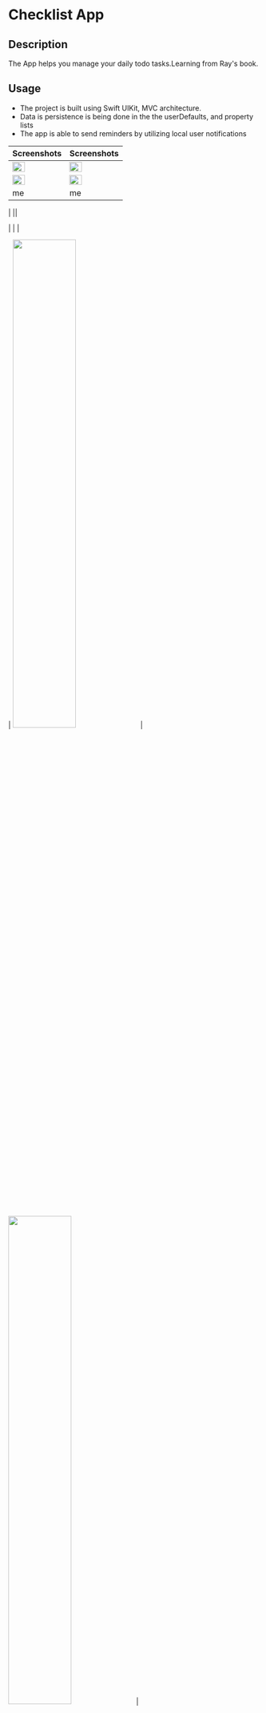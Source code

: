 # Checklist App

## Description

The App helps you manage your daily todo tasks.Learning from Ray's book.

## Usage
- The project is built using Swift UIKit, MVC architecture.
- Data is persistence is being done in the the userDefaults, and property lists
- The app is able to send reminders by utilizing local user notifications



| Screenshots | Screenshots |
| ----- | ---- |
| <img src="https://user-images.githubusercontent.com/91916741/221280108-2ac14df1-dd15-4c40-b7c5-318c4827acf3.png" width="50%" /> | <img src="https://user-images.githubusercontent.com/91916741/221280108-2ac14df1-dd15-4c40-b7c5-318c4827acf3.png" width="50%" /> |
| <img src="https://user-images.githubusercontent.com/91916741/221280098-f793e756-20ba-46eb-a3be-90cc785f4f54.png" width="50%" /> | <img src="https://user-images.githubusercontent.com/91916741/221280100-61fb8ae6-ca65-4a6d-b79b-412333d34bb4.png" width="50%" /> |
|me | me |

| ||

|  |  |

| <img src="https://user-images.githubusercontent.com/91916741/221280080-3aff3836-3552-455c-b994-45ad19254e50.png" width="50%" /> | <img src="https://user-images.githubusercontent.com/91916741/221280093-0af1bcef-68df-4df7-bc5d-5fa832de7eed.png" width="50%" /> |

| ...   | ...  |



## References

- [The new Raywenderlich](https://www.kodeco.com/)
